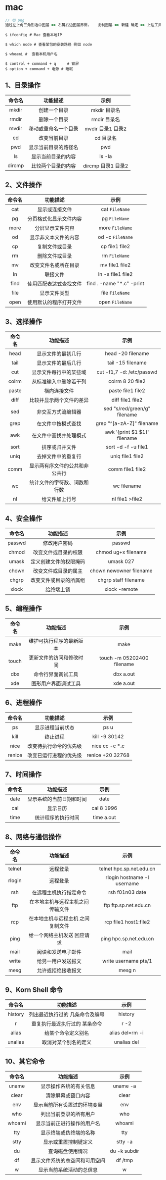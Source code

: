 # mac 

```js
// 切 png
通过左上角三角形选中图层 => 右键右边图层界面，	复制图层 => 新建 确定 => 上边工具栏选择文件，存储为 => 格式选为 png
```



```shell
$ ifconfig # Mac 查看本地IP

$ which node # 查看某包的安装路径 例如 node

$ whoami #	查看本机用户名

$ control + command + q		# 锁屏
$ option + commamd + 电源	# 睡眠
```



## 1、目录操作

| 命令名 |       功能描述       |        示例        |
| :----: | :------------------: | :----------------: |
| mkdir  |     创建一个目录     |    mkdir 目录名    |
| rmdir  |     删除一个目录     |    rmdir 目录名    |
| mvdir  | 移动或重命名一个目录 | mvdir 目录1 目录2  |
|   cd   |     改变当前目录     |     cd 目录名      |
|  pwd   | 显示当前目录的路径名 |        pwd         |
|   ls   |  显示当前目录的内容  |       ls -la       |
| dircmp |  比较两个目录的内容  | dircmp 目录1 目录2 |



## 2、文件操作

| 命令名 |        功能描述        |           示例            |
| :----: | :--------------------: | :-----------------------: |
|  cat   |     显示或连接文件     |      cat `FileName`       |
|   pg   | 分页格式化显示文件内容 |       pg `FileName`       |
|  more  |    分屏显示文件内容    |      more `FileName`      |
|   od   |  显示非文本文件的内容  |     od -c `FileName`      |
|   cp   |     复制文件或目录     |      cp file1 file2       |
|   rm   |     删除文件或目录     |       rm `FileName`       |
|   mv   |  改变文件名或所在目录  |      mv file1 file2       |
|   ln   |        联接文件        |     ln -s file1 file2     |
|  find  | 使用匹配表达式查找文件 | find . -name "*.c" -print |
|  file  |      显示文件类型      |      file `FileName`      |
|  open  | 使用默认的程序打开文件 |      open `FileName`      |



## 3、选择操作

| 命令名 |            功能描述            |             示例             |
| :----: | :----------------------------: | :--------------------------: |
|  head  |       显示文件的最初几行       |      head -20 filename       |
|  tail  |       显示文件的最后几行       |      tail -15 filename       |
|  cut   |     显示文件每行中的某些域     |  cut -f1,7 -d: /etc/passwd   |
| colrm  |     从标准输入中删除若干列     |       colrm 8 20 file2       |
| paste  |          横向连接文件          |      paste file1 file2       |
|  diff  |    比较并显示两个文件的差异    |       diff file1 file2       |
|  sed   |       非交互方式流编辑器       | sed "s/red/green/g" filename |
|  grep  |       在文件中按模式查找       |  grep "^[a-zA-Z]" filename   |
|  awk   |     在文件中查找并处理模式     | awk '{print $1 $1}' filename |
|  sort  |         排序或归并文件         |     sort -d -f -u file1      |
|  uniq  |       去掉文件中的重复行       |       uniq file1 file2       |
|  comm  | 显示两有序文件的公共和非公共行 |       comm file1 file2       |
|   wc   |  统计文件的字符数、词数和行数  |         wc filename          |
|   nl   |         给文件加上行号         |       nl file1 >file2        |



## 4、安全操作

| 命令名 |        功能描述        |          示例           |
| :----: | :--------------------: | :---------------------: |
| passwd |      修改用户密码      |         passwd          |
| chmod  |  改变文件或目录的权限  |   chmod ug+x filename   |
| umask  | 定义创建文件的权限掩码 |        umask 027        |
| chown  |  改变文件或目录的属主  | chown newowner filename |
| chgrp  | 改变文件或目录的所属组 |  chgrp staff filename   |
| xlock  |       给终端上锁       |      xlock -remote      |



## 5、编程操作

| 命令名 |         功能描述         |            示例            |
| :----: | :----------------------: | :------------------------: |
|  make  | 维护可执行程序的最新版本 |            make            |
| touch  | 更新文件的访问和修改时间 | touch -m 05202400 filename |
|  dbx   |    命令行界面调试工具    |         dbx a.out          |
|  xde   |   图形用户界面调试工具   |         xde a.out          |



## 6、进程操作

| 命令名 |        功能描述        |       示例       |
| :----: | :--------------------: | :--------------: |
|   ps   |    显示进程当前状态    |       ps u       |
|  kill  |        终止进程        |  kill -9 30142   |
|  nice  | 改变待执行命令的优先级 |  nice cc -c *.c  |
| renice | 改变已运行进程的优先级 | renice +20 32768 |



## 7、时间操作

| 命令名 |         功能描述         |    示例    |
| :----: | :----------------------: | :--------: |
|  date  | 显示系统的当前日期和时间 |    date    |
|  cal   |         显示日历         | cal 8 1996 |
|  time  |    统计程序的执行时间    | time a.out |



## 8、网络与通信操作

| 命令名 |             功能描述              |            示例             |
| :----: | :-------------------------------: | :-------------------------: |
| telnet |             远程登录              |  telnet hpc.sp.net.edu.cn   |
| rlogin |             远程登录              | rlogin hostname -l username |
|  rsh   |      在远程主机执行指定命令       |       rsh f01n03 date       |
|  ftp   | 在本地主机与远程主机之间传输文件  |    ftp ftp.sp.net.edu.cn    |
|  rcp   | 在本地主机与远程主机 之间复制文件 |    rcp file1 host1:file2    |
|  ping  |    给一个网络主机发送 回应请求    |   ping hpc.sp.net.edu.cn    |
|  mail  |        阅读和发送电子邮件         |            mail             |
| write  |        给另一用户发送报文         |    write username pts/1     |
|  mesg  |        允许或拒绝接收报文         |           mesg n            |



## 9、Korn Shell 命令

| 命令名  |            功能描述             |      示例       |
| :-----: | :-----------------------------: | :-------------: |
| history | 列出最近执行过的 几条命令及编号 |     history     |
|    r    |  重复执行最近执行过的 某条命令  |      r -2       |
|  alias  |       给某个命令定义别名        | alias del=rm -i |
| unalias |      取消对某个别名的定义       |   unalias del   |



## 10、其它命令

| 命令名 |            功能描述            |     示例     |
| :----: | :----------------------------: | :----------: |
| uname  |     显示操作系统的有关信息     |   uname -a   |
| clear  |       清除屏幕或窗口内容       |    clear     |
|  env   |  显示当前所有设置过的环境变量  |     env      |
|  who   |     列出当前登录的所有用户     |     who      |
| whoami |   显示当前正进行操作的用户名   |    whoami    |
|  tty   |     显示终端或伪终端的名称     |     tty      |
|  stty  |      显示或重置控制键定义      |   stty -a    |
|   du   |        查询磁盘使用情况        | du -k subdir |
|   df   | 显示文件系统的总空间和可用空间 |   df /tmp    |
|   w    |    显示当前系统活动的总信息    |      w       |

